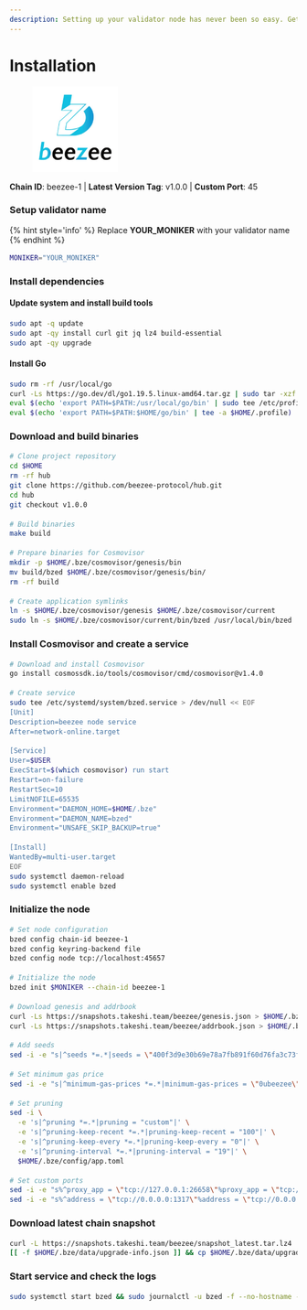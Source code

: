 ```yaml
---
description: Setting up your validator node has never been so easy. Get your validator running in minutes by following step by step instructions.
---
```


# Installation

<figure><img src="https://github.com/takeshi-val/Logo/raw/main/beezee.png" width="150" alt=""><figcaption></figcaption></figure>

**Chain ID**: beezee-1 | **Latest Version Tag**: v1.0.0 | **Custom Port**: 45

### Setup validator name

{% hint style='info' %}
Replace **YOUR_MONIKER** with your validator name
{% endhint %}

```bash
MONIKER="YOUR_MONIKER"
```

### Install dependencies

#### Update system and install build tools

```bash
sudo apt -q update
sudo apt -qy install curl git jq lz4 build-essential
sudo apt -qy upgrade
```

#### Install Go

```bash
sudo rm -rf /usr/local/go
curl -Ls https://go.dev/dl/go1.19.5.linux-amd64.tar.gz | sudo tar -xzf - -C /usr/local
eval $(echo 'export PATH=$PATH:/usr/local/go/bin' | sudo tee /etc/profile.d/golang.sh)
eval $(echo 'export PATH=$PATH:$HOME/go/bin' | tee -a $HOME/.profile)
```

### Download and build binaries

```bash
# Clone project repository
cd $HOME
rm -rf hub
git clone https://github.com/beezee-protocol/hub.git
cd hub
git checkout v1.0.0

# Build binaries
make build

# Prepare binaries for Cosmovisor
mkdir -p $HOME/.bze/cosmovisor/genesis/bin
mv build/bzed $HOME/.bze/cosmovisor/genesis/bin/
rm -rf build

# Create application symlinks
ln -s $HOME/.bze/cosmovisor/genesis $HOME/.bze/cosmovisor/current
sudo ln -s $HOME/.bze/cosmovisor/current/bin/bzed /usr/local/bin/bzed
```

### Install Cosmovisor and create a service

```bash
# Download and install Cosmovisor
go install cosmossdk.io/tools/cosmovisor/cmd/cosmovisor@v1.4.0

# Create service
sudo tee /etc/systemd/system/bzed.service > /dev/null << EOF
[Unit]
Description=beezee node service
After=network-online.target

[Service]
User=$USER
ExecStart=$(which cosmovisor) run start
Restart=on-failure
RestartSec=10
LimitNOFILE=65535
Environment="DAEMON_HOME=$HOME/.bze"
Environment="DAEMON_NAME=bzed"
Environment="UNSAFE_SKIP_BACKUP=true"

[Install]
WantedBy=multi-user.target
EOF
sudo systemctl daemon-reload
sudo systemctl enable bzed
```

### Initialize the node

```bash
# Set node configuration
bzed config chain-id beezee-1
bzed config keyring-backend file
bzed config node tcp://localhost:45657

# Initialize the node
bzed init $MONIKER --chain-id beezee-1

# Download genesis and addrbook
curl -Ls https://snapshots.takeshi.team/beezee/genesis.json > $HOME/.bze/config/genesis.json
curl -Ls https://snapshots.takeshi.team/beezee/addrbook.json > $HOME/.bze/config/addrbook.json

# Add seeds
sed -i -e "s|^seeds *=.*|seeds = \"400f3d9e30b69e78a7fb891f60d76fa3c73f0ecc@beezee.rpc.takeshi.team:45659\"|" $HOME/.bze/config/config.toml

# Set minimum gas price
sed -i -e "s|^minimum-gas-prices *=.*|minimum-gas-prices = \"0ubeezee\"|" $HOME/.bze/config/app.toml

# Set pruning
sed -i \
  -e 's|^pruning *=.*|pruning = "custom"|' \
  -e 's|^pruning-keep-recent *=.*|pruning-keep-recent = "100"|' \
  -e 's|^pruning-keep-every *=.*|pruning-keep-every = "0"|' \
  -e 's|^pruning-interval *=.*|pruning-interval = "19"|' \
  $HOME/.bze/config/app.toml

# Set custom ports
sed -i -e "s%^proxy_app = \"tcp://127.0.0.1:26658\"%proxy_app = \"tcp://127.0.0.1:45658\"%; s%^laddr = \"tcp://127.0.0.1:26657\"%laddr = \"tcp://127.0.0.1:45657\"%; s%^pprof_laddr = \"localhost:6060\"%pprof_laddr = \"localhost:45060\"%; s%^laddr = \"tcp://0.0.0.0:26656\"%laddr = \"tcp://0.0.0.0:45656\"%; s%^prometheus_listen_addr = \":26660\"%prometheus_listen_addr = \":45660\"%" $HOME/.bze/config/config.toml
sed -i -e "s%^address = \"tcp://0.0.0.0:1317\"%address = \"tcp://0.0.0.0:45317\"%; s%^address = \":8080\"%address = \":45080\"%; s%^address = \"0.0.0.0:9090\"%address = \"0.0.0.0:45090\"%; s%^address = \"0.0.0.0:9091\"%address = \"0.0.0.0:45091\"%; s%^address = \"0.0.0.0:8545\"%address = \"0.0.0.0:45545\"%; s%^ws-address = \"0.0.0.0:8546\"%ws-address = \"0.0.0.0:45546\"%" $HOME/.bze/config/app.toml
```

### Download latest chain snapshot

```bash
curl -L https://snapshots.takeshi.team/beezee/snapshot_latest.tar.lz4 | tar -Ilz4 -xf - -C $HOME/.bze
[[ -f $HOME/.bze/data/upgrade-info.json ]] && cp $HOME/.bze/data/upgrade-info.json $HOME/.bze/cosmovisor/genesis/upgrade-info.json
```

### Start service and check the logs

```bash
sudo systemctl start bzed && sudo journalctl -u bzed -f --no-hostname -o cat
```
